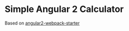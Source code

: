 # Simple Angular 2 Calculator

Based on <a href="https://github.com/angular-class/angular2-webpack-starter">angular2-webpack-starter</a>